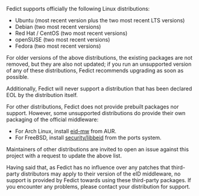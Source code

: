 Fedict supports officially the following Linux distributions:

- Ubuntu (most recent version plus the two most recent LTS versions)
- Debian (two most recent versions)
- Red Hat / CentOS (two most recent versions)
- openSUSE (two most recent versions)
- Fedora (two most recent versions)

For older versions of the above distributions, the existing packages are
not removed, but they are also not updated; if you run an unsupported
version of any of these distributions, Fedict recommends upgrading as
soon as possible.

Additionally, Fedict will never support a distribution that has been
declared EOL by the distribution itself.

For other distributions, Fedict does not provide prebuilt packages nor
support. However, some unsupported distributions do provide their own
packaging of the official middleware:

- For Arch Linux, install
  [eid-mw](https://aur.archlinux.org/packages/eid-mw/) from AUR.
- For FreeBSD, install
  [security/libbeid](https://svnweb.freebsd.org/ports/head/security/libbeid/)
  from the ports system.

Maintainers of other distributions are invited to open an issue against
this project with a request to update the above list.

Having said that, as Fedict has no influence over any patches that
third-party distributors may apply to their version of the eID
middleware, no support is provided by Fedict towards using these
third-party packages. If you encounter any problems, please contact your
distribution for support.
